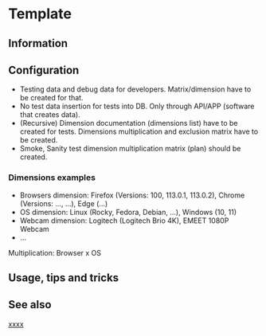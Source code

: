 # Template

## Information

## Configuration

* Testing data and debug data for developers. Matrix/dimension have to be created for that.
* No test data insertion for tests into DB. Only through API/APP (software that creates data).
* (Recursive) Dimension documentation (dimensions list) have to be created for tests. Dimensions multiplication and
  exclusion matrix have to be created.
* Smoke, Sanity test dimension multiplication matrix (plan) should be created.

### Dimensions examples

* Browsers dimension: Firefox (Versions: 100, 113.0.1, 113.0.2), Chrome (Versions: ..., ...), Edge (...)
* OS dimension: Linux (Rocky, Fedora, Debian, ...), Windows (10, 11)
* Webcam dimension: Logitech (Logitech Brio 4K), EMEET 1080P Webcam
* ...

Multiplication: Browser x OS

## Usage, tips and tricks

## See also

[xxxx](http://yyyyy)
